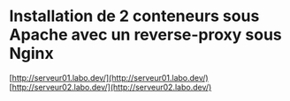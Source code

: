 Installation de 2 conteneurs sous Apache avec un reverse-proxy sous Nginx  
=========================================================================  
  
  
[http://serveur01.labo.dev/](http://serveur01.labo.dev/)  
[http://serveur02.labo.dev/](http://serveur02.labo.dev/)  
